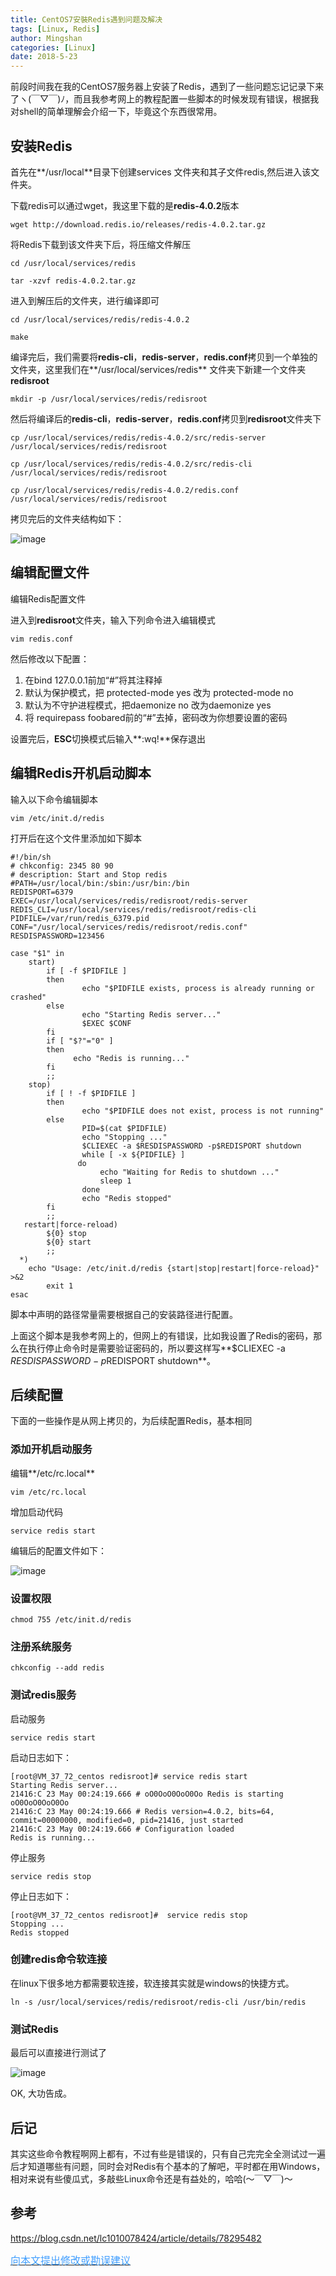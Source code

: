 ```yaml
---
title: CentOS7安裝Redis遇到问题及解决
tags: [Linux, Redis]
author: Mingshan
categories: [Linux]
date: 2018-5-23
---
```


前段时间我在我的CentOS7服务器上安装了Redis，遇到了一些问题忘记记录下来了ヽ(￣▽￣)ﾉ，而且我参考网上的教程配置一些脚本的时候发现有错误，根据我对shell的简单理解会介绍一下，毕竟这个东西很常用。

<!-- more -->

## 安装Redis

首先在**/usr/local**目录下创建services 文件夹和其子文件redis,然后进入该文件夹。

下载redis可以通过wget，我这里下载的是**redis-4.0.2**版本


```
wget http://download.redis.io/releases/redis-4.0.2.tar.gz
```

将Redis下载到该文件夹下后，将压缩文件解压

```
cd /usr/local/services/redis

tar -xzvf redis-4.0.2.tar.gz
```

进入到解压后的文件夹，进行编译即可


```
cd /usr/local/services/redis/redis-4.0.2

make
```

编译完后，我们需要将**redis-cli**，**redis-server**，**redis.conf**拷贝到一个单独的文件夹，这里我们在**/usr/local/services/redis** 文件夹下新建一个文件夹
**redisroot**


```
mkdir -p /usr/local/services/redis/redisroot
```
然后将编译后的**redis-cli**，**redis-server**，**redis.conf**拷贝到**redisroot**文件夹下


```
cp /usr/local/services/redis/redis-4.0.2/src/redis-server /usr/local/services/redis/redisroot

cp /usr/local/services/redis/redis-4.0.2/src/redis-cli /usr/local/services/redis/redisroot

cp /usr/local/services/redis/redis-4.0.2/redis.conf /usr/local/services/redis/redisroot
```

拷贝完后的文件夹结构如下：

![image](https://github.com/mstao/static/blob/master/blog/redisroot-folder.png?raw=true)

## 编辑配置文件

编辑Redis配置文件

进入到**redisroot**文件夹，输入下列命令进入编辑模式

```
vim redis.conf
```
然后修改以下配置：

1. 在bind 127.0.0.1前加“#”将其注释掉
2. 默认为保护模式，把 protected-mode yes 改为 protected-mode no
3. 默认为不守护进程模式，把daemonize no 改为daemonize yes
4. 将 requirepass foobared前的“#”去掉，密码改为你想要设置的密码

设置完后，**ESC**切换模式后输入**:wq!**保存退出

## 编辑Redis开机启动脚本

输入以下命令编辑脚本

```
vim /etc/init.d/redis
```
打开后在这个文件里添加如下脚本


```shell
#!/bin/sh
# chkconfig: 2345 80 90
# description: Start and Stop redis
#PATH=/usr/local/bin:/sbin:/usr/bin:/bin
REDISPORT=6379
EXEC=/usr/local/services/redis/redisroot/redis-server     
REDIS_CLI=/usr/local/services/redis/redisroot/redis-cli     
PIDFILE=/var/run/redis_6379.pid
CONF="/usr/local/services/redis/redisroot/redis.conf"     
RESDISPASSWORD=123456

case "$1" in
    start)
        if [ -f $PIDFILE ]
        then
                echo "$PIDFILE exists, process is already running or crashed"
        else
                echo "Starting Redis server..."
                $EXEC $CONF
        fi
        if [ "$?"="0" ]
        then
              echo "Redis is running..."
        fi
        ;;
    stop)
        if [ ! -f $PIDFILE ]
        then
                echo "$PIDFILE does not exist, process is not running"
        else
                PID=$(cat $PIDFILE)
                echo "Stopping ..."
                $CLIEXEC -a $RESDISPASSWORD -p$REDISPORT shutdown
                while [ -x ${PIDFILE} ]
               do
                    echo "Waiting for Redis to shutdown ..."
                    sleep 1
                done
                echo "Redis stopped"
        fi
        ;;
   restart|force-reload)
        ${0} stop
        ${0} start
        ;;
  *)
    echo "Usage: /etc/init.d/redis {start|stop|restart|force-reload}" >&2
        exit 1
esac
```

脚本中声明的路径常量需要根据自己的安装路径进行配置。

上面这个脚本是我参考网上的，但网上的有错误，比如我设置了Redis的密码，那么在执行停止命令时是需要验证密码的，所以要这样写**$CLIEXEC -a $RESDISPASSWORD -p$REDISPORT shutdown**。


## 后续配置

下面的一些操作是从网上拷贝的，为后续配置Redis，基本相同

### 添加开机启动服务

编辑**/etc/rc.local**

```
vim /etc/rc.local
```
增加启动代码

```
service redis start
```
编辑后的配置文件如下：

![image](https://github.com/mstao/static/blob/master/blog/service-redis-start.png?raw=true)

### 设置权限


```
chmod 755 /etc/init.d/redis
```

### 注册系统服务


```
chkconfig --add redis
```
### 测试redis服务

启动服务

```
service redis start
```

启动日志如下：

```
[root@VM_37_72_centos redisroot]# service redis start
Starting Redis server...
21416:C 23 May 00:24:19.666 # oO0OoO0OoO0Oo Redis is starting oO0OoO0OoO0Oo
21416:C 23 May 00:24:19.666 # Redis version=4.0.2, bits=64, commit=00000000, modified=0, pid=21416, just started
21416:C 23 May 00:24:19.666 # Configuration loaded
Redis is running...

```


停止服务


```
service redis stop
```

停止日志如下：

```
[root@VM_37_72_centos redisroot]#  service redis stop
Stopping ...
Redis stopped

```

### 创建redis命令软连接

在linux下很多地方都需要软连接，软连接其实就是windows的快捷方式。 

```
ln -s /usr/local/services/redis/redisroot/redis-cli /usr/bin/redis
```

### 测试Redis

最后可以直接进行测试了

![image](https://github.com/mstao/static/blob/master/blog/redis-test.png?raw=true)

OK, 大功告成。

## 后记

其实这些命令教程啊网上都有，不过有些是错误的，只有自己完完全全测试过一遍后才知道哪些有问题，同时会对Redis有个基本的了解吧，平时都在用Windows，相对来说有些傻瓜式，多敲些Linux命令还是有益处的，哈哈(～￣▽￣)～ 

## 参考

https://blog.csdn.net/lc1010078424/article/details/78295482


[<font size=3 color="#409EFF">向本文提出修改或勘误建议</font>](https://github.com/mstao/mstao.github.io/blob/hexo/source/_posts/centos7-redis.md)